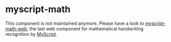 myscript-math
============
This component is not maintained anymore.
Please have a look to [myscript-math-web](https://github.com/MyScript/myscript-math-web), the last web component for mathematical handwriting recognition by [MyScript](https://dev.myscript.com).
